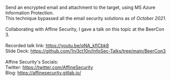 Send an encrypted email and attachment to the target, using MS Azure Information Protection.
\
This technique bypassed all the email security solutions as of *October 2021.*
\
\
Collaborating with Affine Security, I gave a talk on this topic at the BeerCon 3.
\
\
Recorded talk link: https://youtu.be/qNA_kflCbk8
\
Slide Deck: https://github.com/1nj3ct10n/InfoSec-Talks/tree/main/BeerCon3
\
\
Affine Security's Socials: 
\
Twitter: https://twitter.com/AffineSecurity
\
Blog: https://affinesecurity.gitlab.io/
